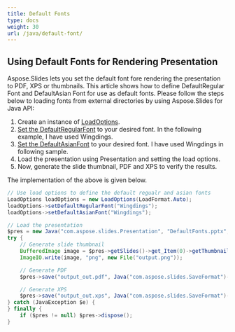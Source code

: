```yaml
---
title: Default Fonts
type: docs
weight: 30
url: /java/default-font/
---
```



## **Using Default Fonts for Rendering Presentation**
Aspose.Slides lets you set the default font fore rendering the presentation to PDF, XPS or thumbnails. This article shows how to define DefaultRegular
Font and DefaultAsian Font for use as default fonts. Please follow the steps below to loading fonts from external directories by using Aspose.Slides for Java API:

1. Create an instance of [LoadOptions](https://apireference.aspose.com/slides/java/com.aspose.slides/LoadOptions).
1. [Set the DefaultRegularFont](https://apireference.aspose.com/slides/java/com.aspose.slides/LoadOptions#setDefaultRegularFont-java.lang.String-) to your desired font. In the following example, I have used Wingdings.
1. [Set the DefaultAsianFont](https://apireference.aspose.com/slides/java/com.aspose.slides/LoadOptions#setDefaultAsianFont-java.lang.String-) to your desired font. I have used Wingdings in following sample.
1. Load the presentation using Presentation and setting the load options.
1. Now, generate the slide thumbnail, PDF and XPS to verify the results.

The implementation of the above is given below.

```java
// Use load options to define the default regualr and asian fonts
LoadOptions loadOptions = new LoadOptions(LoadFormat.Auto);
loadOptions->setDefaultRegularFont("Wingdings");
loadOptions->setDefaultAsianFont("Wingdings");

// Load the presentation
$pres = new Java("com.aspose.slides.Presentation", "DefaultFonts.pptx", loadOptions);
try {
    // Generate slide thumbnail
    BufferedImage image = $pres->getSlides()->get_Item(0)->getThumbnail(1, 1);
    ImageIO.write(image, "png", new File("output.png"));

    // Generate PDF
    $pres->save("output_out.pdf", Java("com.aspose.slides.SaveFormat")->Pdf);

    // Generate XPS
    $pres->save("output_out.xps", Java("com.aspose.slides.SaveFormat")->Xps);
} catch (JavaException $e) {
} finally {
    if ($pres != null) $pres->dispose();
}
```

